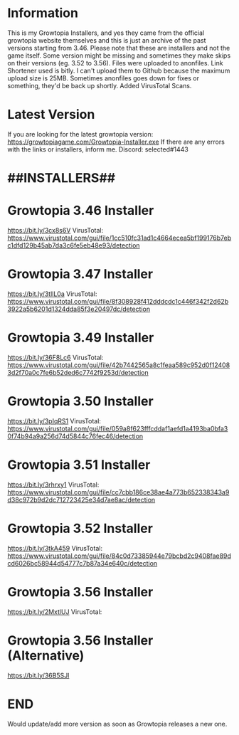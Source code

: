 # Information
This is my Growtopia Installers, and yes they came from the official growtopia website themselves and this is just an archive of the past versions starting from 3.46.
Please note that these are installers and not the game itself. Some version might be missing and sometimes they make skips on their versions (eg. 3.52 to 3.56).
Files were uploaded to anonfiles. Link Shortener used is bitly. I can't upload them to Github because the maximum upload size is 25MB. Sometimes anonfiles goes down for fixes or something, they'd be back up shortly.
Added VirusTotal Scans.

# Latest Version
If you are looking for the latest growtopia version: https://growtopiagame.com/Growtopia-Installer.exe
If there are any errors with the links or installers, inform me.
Discord: selected#1443

# ##INSTALLERS##
# Growtopia 3.46 Installer
https://bit.ly/3cx8s6V
VirusTotal: https://www.virustotal.com/gui/file/1cc510fc31ad1c4664ecea5bf199176b7ebc1dfd129b45ab7da3c6fe5eb48e93/detection
# Growtopia 3.47 Installer
https://bit.ly/3tllL0a
VirusTotal: https://www.virustotal.com/gui/file/8f308928f412dddcdc1c446f342f2d62b3922a5b6201d1324dda85f3e20497dc/detection
# Growtopia 3.49 Installer
https://bit.ly/36F8Lc6
VirusTotal: https://www.virustotal.com/gui/file/42b7442565a8c1feaa589c952d0f124083d2f70a0c7fe6b52ded6c7742f9253d/detection
# Growtopia 3.50 Installer
https://bit.ly/3pIqRS1
VirusTotal: https://www.virustotal.com/gui/file/059a8f623fffcddaf1aefd1a4193ba0bfa30f74b94a9a256d74d5844c76fec46/detection
# Growtopia 3.51 Installer
https://bit.ly/3rhrxy1
VirusTotal: https://www.virustotal.com/gui/file/cc7cbb186ce38ae4a773b652338343a9d38c972b9d2dc712723425e34d7ae8ac/detection
# Growtopia 3.52 Installer
https://bit.ly/3tkA459
VirusTotal: https://www.virustotal.com/gui/file/84c0d73385944e79bcbd2c9408fae89dcd6026bc58944d54777c7b87a34e640c/detection
# Growtopia 3.56 Installer
https://bit.ly/2MxtlUJ
VirusTotal: 
# Growtopia 3.56 Installer (Alternative)
https://bit.ly/36B5SJl
# END
Would update/add more version as soon as Growtopia releases a new one.
